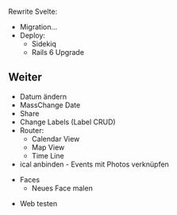 Rewrite Svelte:

- Migration...
- Deploy:
  - Sidekiq
  - Rails 6 Upgrade

## Weiter

- Datum ändern
- MassChange Date
- Share
- Change Labels (Label CRUD)
- Router:
  - Calendar View
  - Map View
  - Time Line
- ical anbinden - Events mit Photos verknüpfen
* Faces
  * Neues Face malen

- Web testen


